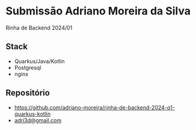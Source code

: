 # Submissão Adriano Moreira da Silva

Rinha de Backend 2024/01

## Stack

* Quarkus/Java/Kotlin
* Postgresql
* nginx


## Repositório

* https://github.com/adriano-moreira/rinha-de-backend-2024-q1-quarkus-kotlin
* adri3d@gmail.com


